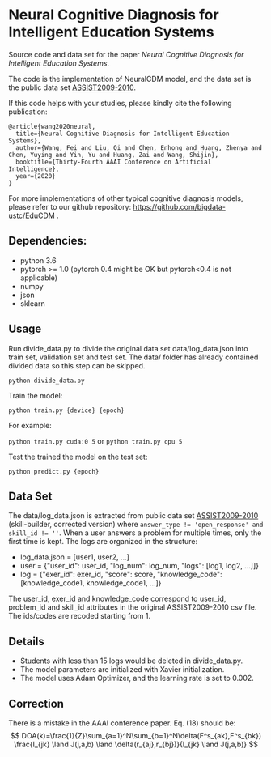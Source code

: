 # Neural Cognitive Diagnosis for Intelligent Education Systems

Source code and data set for the paper *Neural Cognitive Diagnosis for Intelligent Education Systems*.

The code is the implementation of NeuralCDM model, and the data set is the public data set [ASSIST2009-2010](https://sites.google.com/site/assistmentsdata/home/assistment2009-2010-data/skill-builder-data-2009-2010
).

If this code helps with your studies, please kindly cite the following publication:

```
@article{wang2020neural,
  title={Neural Cognitive Diagnosis for Intelligent Education Systems},
  author={Wang, Fei and Liu, Qi and Chen, Enhong and Huang, Zhenya and Chen, Yuying and Yin, Yu and Huang, Zai and Wang, Shijin},
  booktitle={Thirty-Fourth AAAI Conference on Artificial Intelligence},
  year={2020}
}
```

For more implementations of other typical cognitive diagnosis models, please refer to our github repository: https://github.com/bigdata-ustc/EduCDM .



## Dependencies:

- python 3.6
- pytorch >= 1.0 (pytorch 0.4 might be OK but pytorch<0.4 is not applicable)
- numpy
- json
- sklearn



## Usage

Run divide_data.py to divide the original data set data/log_data.json into train set, validation set and test set. The data/ folder has already contained divided data so this step can be skipped.

`python divide_data.py`

Train the model:

`python train.py {device} {epoch}`

For example:

`python train.py cuda:0 5`  or `python train.py cpu 5`

Test the trained the model on the test set:

`python predict.py {epoch}`



## Data Set

The data/log_data.json is extracted from public data set [ASSIST2009-2010](https://sites.google.com/site/assistmentsdata/home/assistment2009-2010-data/skill-builder-data-2009-2010) (skill-builder, corrected version) where `answer_type != 'open_response' and skill_id != ''`. When a user answers a problem for multiple times, only the first time is kept. The logs are organized in the structure:

- log_data.json = [user1, user2, ...]
- user = {"user_id": user_id, "log_num": log_num, "logs": [log1, log2, ...]]}
- log = {"exer_id": exer_id, "score": score, "knowledge_code": [knowledge_code1, knowledge_code1, ...]}



The user_id, exer_id and knowledge_code correspond to user_id, problem_id and skill_id attributes in the original ASSIST2009-2010 csv file. The ids/codes are recoded starting from 1.



## Details

- Students with less than 15 logs would be deleted in divide_data.py.
- The model parameters are initialized with Xavier initialization.
- The model uses Adam Optimizer, and the learning rate is set to 0.002.



## Correction

There is a mistake in the AAAI conference paper. Eq. (18) should be:
$$
DOA(k)=\frac{1}{Z}\sum_{a=1}^N\sum_{b=1}^N\delta(F^s_{ak},F^s_{bk}) \frac{I_{jk} \land J(j,a,b) \land \delta(r_{aj},r_{bj})}{I_{jk} \land J(j,a,b)}
$$
